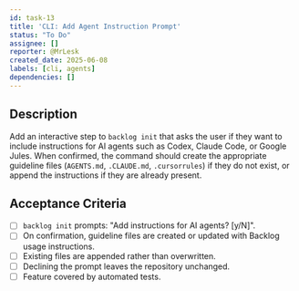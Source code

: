 ```yaml
---
id: task-13
title: 'CLI: Add Agent Instruction Prompt'
status: "To Do"
assignee: []
reporter: @MrLesk
created_date: 2025-06-08
labels: [cli, agents]
dependencies: []
---
```


## Description

Add an interactive step to `backlog init` that asks the user if they want to include instructions for AI agents such as Codex, Claude Code, or Google Jules. When confirmed, the command should create the appropriate guideline files (`AGENTS.md`, `.CLAUDE.md`, `.cursorrules`) if they do not exist, or append the instructions if they are already present.

## Acceptance Criteria

- [ ] `backlog init` prompts: "Add instructions for AI agents? [y/N]".
- [ ] On confirmation, guideline files are created or updated with Backlog usage instructions.
- [ ] Existing files are appended rather than overwritten.
- [ ] Declining the prompt leaves the repository unchanged.
- [ ] Feature covered by automated tests.
